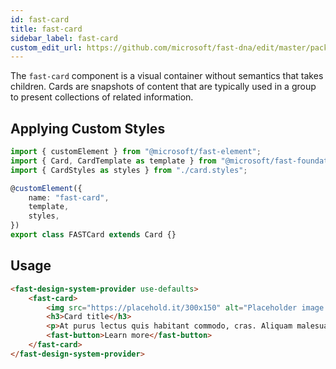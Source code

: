 ```yaml
---
id: fast-card
title: fast-card
sidebar_label: fast-card
custom_edit_url: https://github.com/microsoft/fast-dna/edit/master/packages/web-components/fast-foundation/src/card/README.md
---
```


The `fast-card` component is a visual container without semantics that takes children. Cards are snapshots of content that are typically used in a group to present collections of related information.

## Applying Custom Styles

```ts
import { customElement } from "@microsoft/fast-element";
import { Card, CardTemplate as template } from "@microsoft/fast-foundation";
import { CardStyles as styles } from "./card.styles";

@customElement({
    name: "fast-card",
    template,
    styles,
})
export class FASTCard extends Card {}
```

## Usage

```html live
<fast-design-system-provider use-defaults>
    <fast-card>
        <img src="https://placehold.it/300x150" alt="Placeholder image with watermark" />
        <h3>Card title</h3>
        <p>At purus lectus quis habitant commodo, cras. Aliquam malesuada velit a tortor. Felis orci tellus netus risus et ultricies augue aliquet.</p>
        <fast-button>Learn more</fast-button>
    </fast-card>
</fast-design-system-provider>
```